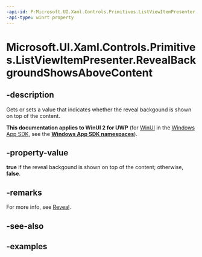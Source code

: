```yaml
---
-api-id: P:Microsoft.UI.Xaml.Controls.Primitives.ListViewItemPresenter.RevealBackgroundShowsAboveContent
-api-type: winrt property
---
```


<!-- Property syntax.
public bool RevealBackgroundShowsAboveContent { get;  set; }
-->

# Microsoft.UI.Xaml.Controls.Primitives.ListViewItemPresenter.RevealBackgroundShowsAboveContent

## -description

Gets or sets a value that indicates whether the reveal backgound is shown on top of the content.

**This documentation applies to WinUI 2 for UWP** (for [WinUI](/windows/apps/winui/winui3/) in the [Windows App SDK](/windows/apps/windows-app-sdk/), see the **[Windows App SDK namespaces](/windows/windows-app-sdk/api/winrt/)**).

## -property-value

**true** if the reveal backgound is shown on top of the content; otherwise, **false**.

## -remarks

For more info, see [Reveal](/windows/uwp/style/reveal).

## -see-also

## -examples

